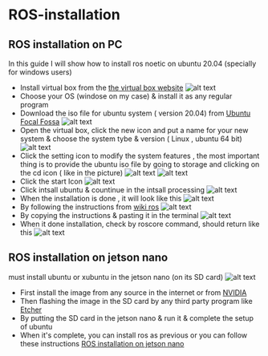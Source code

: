 # ROS-installation
## ROS installation on PC
In this guide I will show how to install ros noetic on ubuntu 20.04 (specially for windows users) 
* Install virtual box from the [the virtual box website](https://www.virtualbox.org/)
![alt text](https://github.com/Maashn5/ROS-installation/blob/main/Picture1.png)
* Choose your OS (windose on my case) & install it as any regular program 
* Download the iso file for ubuntu system ( version 20.04) from [Ubuntu Focal Fossa](https://releases.ubuntu.com/20.04/)
![alt text](https://github.com/Maashn5/ROS-installation/blob/main/Picture2.png)
* Open the virtual box, click the new icon and put a name for your new system & choose the system tybe & version ( Linux , ubuntu 64 bit) 
![alt text](https://github.com/Maashn5/ROS-installation/blob/main/Picture3.png)
* Click the setting icon to modify the system features , the most important thing is to provide the ubuntu iso file by going to storage and clicking on the cd icon ( like in the picture) 
![alt text](https://github.com/Maashn5/ROS-installation/blob/main/Picture4.png) 
![alt text](https://github.com/Maashn5/ROS-installation/blob/main/Picture5.png)
* Click the start Icon
![alt text](https://github.com/Maashn5/ROS-installation/blob/main/Picture6.png)
* Click intsall ubuntu & countinue in the intsall processing 
![alt text](https://github.com/Maashn5/ROS-installation/blob/main/Picture7.png)
* When the installation is done , it will look like this
![alt text](https://github.com/Maashn5/ROS-installation/blob/main/Picture8.png)
* By following the instructions from [wiki ros](http://wiki.ros.org/noetic/Installation/Ubuntu)
![alt text](https://github.com/Maashn5/ROS-installation/blob/main/Picture9.png)
* By copying the instructions & pasting it in the terminal 
![alt text](https://github.com/Maashn5/ROS-installation/blob/main/Picture10.png)
* When it done installation, check by roscore command, should return like this 
![alt text](https://github.com/Maashn5/ROS-installation/blob/main/Picture11.png)
## ROS installation on jetson nano
must install ubuntu or xubuntu in the jetson nano (on its SD card) 
![alt text](https://cdn.stereolabs.com/blog/wp-content/uploads/2019/03/microsd-card-jetson-nano.jpg)
* First install the image from any source in the internet or from [NVIDIA](https://developer.nvidia.com/embedded/learn/get-started-jetson-nano-devkit#write)
* Then flashing the image in the SD card by any third party program like [Etcher](https://www.balena.io/etcher/)
* By putting the SD card in the jetson nano & run it & complete the setup of ubuntu 
* When it's complete, you can install ros as previous or you can follow these instructions [ROS installation on jetson nano](https://www.stereolabs.com/blog/ros-and-nvidia-jetson-nano/)
